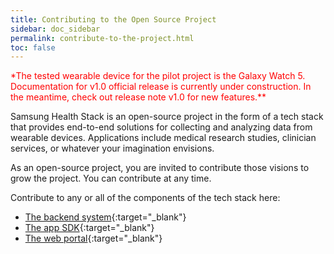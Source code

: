 ```yaml
---
title: Contributing to the Open Source Project
sidebar: doc_sidebar
permalink: contribute-to-the-project.html
toc: false
---
```


<span style="color:red">*The tested wearable device for the pilot project is the Galaxy Watch 5. Documentation for v1.0 official release is currently under construction. In the meantime, check out release note v1.0 for new features.**</span>

Samsung Health Stack is an open-source project in the form of a tech stack that provides end-to-end solutions for collecting and analyzing data from wearable devices. Applications include medical research studies, clinician services, or whatever your imagination envisions.

As an open-source project, you are invited to contribute those visions to grow the project. You can contribute at any time.

Contribute to any or all of the components of the tech stack here:

- [The backend system](https://github.com/S-HealthStack/backend-system){:target="_blank"}
- [The app SDK](https://github.com/S-HealthStack/app-sdk){:target="_blank"}
- [The web portal](https://github.com/S-HealthStack/web-portal){:target="_blank"}
